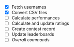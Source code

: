 - [x] Fetch usernames
- [x] Convert CSV files
- [ ] Calculate performances
- [ ] Calculate and update ratings
- [ ] Create contest record
- [ ] Update leaderboards
- [ ] *Overall commands*
